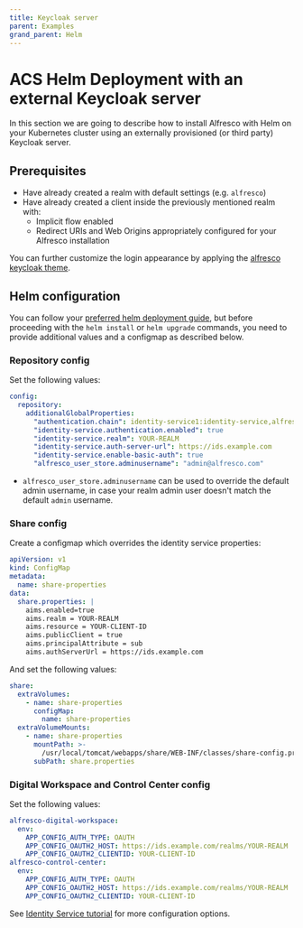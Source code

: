 ```yaml
---
title: Keycloak server
parent: Examples
grand_parent: Helm
---
```


# ACS Helm Deployment with an external Keycloak server

In this section we are going to describe how to install Alfresco with Helm on
your Kubernetes cluster using an externally provisioned (or third party)
Keycloak server.

## Prerequisites

* Have already created a realm with default settings (e.g. `alfresco`)
* Have already created a client inside the previously mentioned realm with:
  * Implicit flow enabled
  * Redirect URIs and Web Origins appropriately configured for your Alfresco installation

You can further customize the login appearance by applying the
[alfresco keycloak theme](https://github.com/Alfresco/alfresco-keycloak-theme).

## Helm configuration

You can follow your [preferred helm deployment guide](../), but before proceeding with
the `helm install` or `helm upgrade` commands, you need to provide additional values and
a configmap as described below.

### Repository config

Set the following values:

```yaml
config:
  repository:
    additionalGlobalProperties:
      "authentication.chain": identity-service1:identity-service,alfrescoNtlm1:alfrescoNtlm
      "identity-service.authentication.enabled": true
      "identity-service.realm": YOUR-REALM
      "identity-service.auth-server-url": https://ids.example.com
      "identity-service.enable-basic-auth": true
      "alfresco_user_store.adminusername": "admin@alfresco.com"
```

* `alfresco_user_store.adminusername` can be used to override the default admin username,
  in case your realm admin user doesn't match the default `admin` username.

### Share config

Create a configmap which overrides the identity service properties:

```yaml
apiVersion: v1
kind: ConfigMap
metadata:
  name: share-properties
data:
  share.properties: |
    aims.enabled=true
    aims.realm = YOUR-REALM
    aims.resource = YOUR-CLIENT-ID
    aims.publicClient = true
    aims.principalAttribute = sub
    aims.authServerUrl = https://ids.example.com
```

And set the following values:

```yaml
share:
  extraVolumes:
    - name: share-properties
      configMap:
        name: share-properties
  extraVolumeMounts:
    - name: share-properties
      mountPath: >-
        /usr/local/tomcat/webapps/share/WEB-INF/classes/share-config.properties
      subPath: share.properties
```

### Digital Workspace and Control Center config

Set the following values:

```yaml
alfresco-digital-workspace:
  env:
    APP_CONFIG_AUTH_TYPE: OAUTH
    APP_CONFIG_OAUTH2_HOST: https://ids.example.com/realms/YOUR-REALM
    APP_CONFIG_OAUTH2_CLIENTID: YOUR-CLIENT-ID
alfresco-control-center:
  env:
    APP_CONFIG_AUTH_TYPE: OAUTH
    APP_CONFIG_OAUTH2_HOST: https://ids.example.com/realms/YOUR-REALM
    APP_CONFIG_OAUTH2_CLIENTID: YOUR-CLIENT-ID
```

See [Identity Service tutorial](https://docs.alfresco.com/identity-service/latest/tutorial/sso/saml/#step-7-configure-alfresco-digital-workspace)
for more configuration options.
